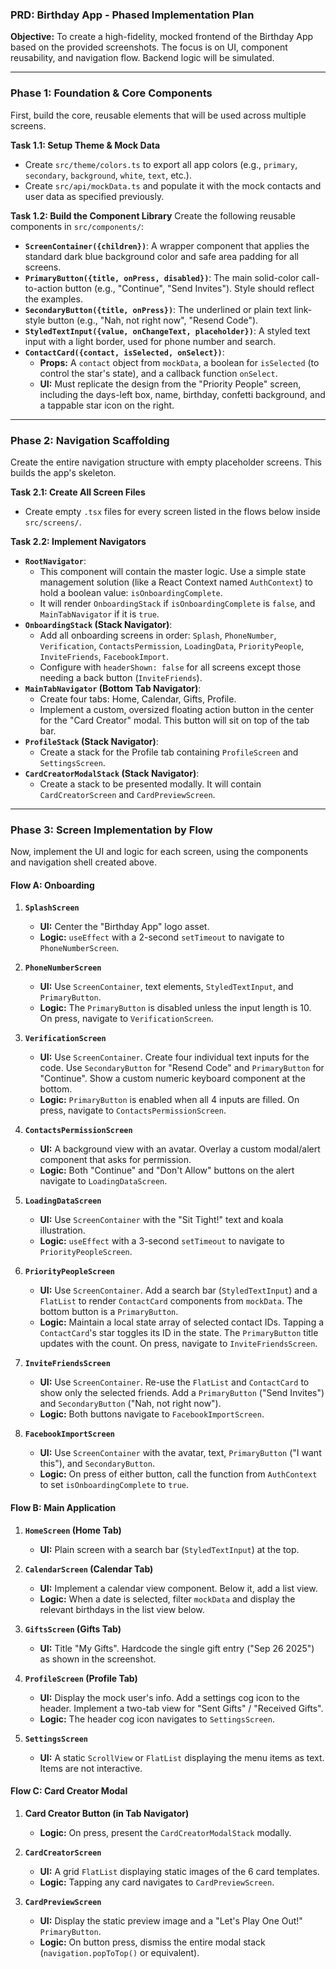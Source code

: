 ### **PRD: Birthday App - Phased Implementation Plan**

**Objective:** To create a high-fidelity, mocked frontend of the Birthday App based on the provided screenshots. The focus is on UI, component reusability, and navigation flow. Backend logic will be simulated.

---

### **Phase 1: Foundation & Core Components**

First, build the core, reusable elements that will be used across multiple screens.

**Task 1.1: Setup Theme & Mock Data**
*   Create `src/theme/colors.ts` to export all app colors (e.g., `primary`, `secondary`, `background`, `white`, `text`, etc.).
*   Create `src/api/mockData.ts` and populate it with the mock contacts and user data as specified previously.

**Task 1.2: Build the Component Library**
Create the following reusable components in `src/components/`:

*   **`ScreenContainer({children})`**: A wrapper component that applies the standard dark blue background color and safe area padding for all screens.
*   **`PrimaryButton({title, onPress, disabled})`**: The main solid-color call-to-action button (e.g., "Continue", "Send Invites"). Style should reflect the examples.
*   **`SecondaryButton({title, onPress})`**: The underlined or plain text link-style button (e.g., "Nah, not right now", "Resend Code").
*   **`StyledTextInput({value, onChangeText, placeholder})`**: A styled text input with a light border, used for phone number and search.
*   **`ContactCard({contact, isSelected, onSelect})`**:
    *   **Props:** A `contact` object from `mockData`, a boolean for `isSelected` (to control the star's state), and a callback function `onSelect`.
    *   **UI:** Must replicate the design from the "Priority People" screen, including the days-left box, name, birthday, confetti background, and a tappable star icon on the right.

---

### **Phase 2: Navigation Scaffolding**

Create the entire navigation structure with empty placeholder screens. This builds the app's skeleton.

**Task 2.1: Create All Screen Files**
*   Create empty `.tsx` files for every screen listed in the flows below inside `src/screens/`.

**Task 2.2: Implement Navigators**
*   **`RootNavigator`**:
    *   This component will contain the master logic. Use a simple state management solution (like a React Context named `AuthContext`) to hold a boolean value: `isOnboardingComplete`.
    *   It will render `OnboardingStack` if `isOnboardingComplete` is `false`, and `MainTabNavigator` if it is `true`.
*   **`OnboardingStack` (Stack Navigator)**:
    *   Add all onboarding screens in order: `Splash`, `PhoneNumber`, `Verification`, `ContactsPermission`, `LoadingData`, `PriorityPeople`, `InviteFriends`, `FacebookImport`.
    *   Configure with `headerShown: false` for all screens except those needing a back button (`InviteFriends`).
*   **`MainTabNavigator` (Bottom Tab Navigator)**:
    *   Create four tabs: Home, Calendar, Gifts, Profile.
    *   Implement a custom, oversized floating action button in the center for the "Card Creator" modal. This button will sit on top of the tab bar.
*   **`ProfileStack` (Stack Navigator)**:
    *   Create a stack for the Profile tab containing `ProfileScreen` and `SettingsScreen`.
*   **`CardCreatorModalStack` (Stack Navigator)**:
    *   Create a stack to be presented modally. It will contain `CardCreatorScreen` and `CardPreviewScreen`.

---

### **Phase 3: Screen Implementation by Flow**

Now, implement the UI and logic for each screen, using the components and navigation shell created above.

#### **Flow A: Onboarding**

1.  **`SplashScreen`**
    *   **UI:** Center the "Birthday App" logo asset.
    *   **Logic:** `useEffect` with a 2-second `setTimeout` to navigate to `PhoneNumberScreen`.

2.  **`PhoneNumberScreen`**
    *   **UI:** Use `ScreenContainer`, text elements, `StyledTextInput`, and `PrimaryButton`.
    *   **Logic:** The `PrimaryButton` is disabled unless the input length is 10. On press, navigate to `VerificationScreen`.

3.  **`VerificationScreen`**
    *   **UI:** Use `ScreenContainer`. Create four individual text inputs for the code. Use `SecondaryButton` for "Resend Code" and `PrimaryButton` for "Continue". Show a custom numeric keyboard component at the bottom.
    *   **Logic:** `PrimaryButton` is enabled when all 4 inputs are filled. On press, navigate to `ContactsPermissionScreen`.

4.  **`ContactsPermissionScreen`**
    *   **UI:** A background view with an avatar. Overlay a custom modal/alert component that asks for permission.
    *   **Logic:** Both "Continue" and "Don't Allow" buttons on the alert navigate to `LoadingDataScreen`.

5.  **`LoadingDataScreen`**
    *   **UI:** Use `ScreenContainer` with the "Sit Tight!" text and koala illustration.
    *   **Logic:** `useEffect` with a 3-second `setTimeout` to navigate to `PriorityPeopleScreen`.

6.  **`PriorityPeopleScreen`**
    *   **UI:** Use `ScreenContainer`. Add a search bar (`StyledTextInput`) and a `FlatList` to render `ContactCard` components from `mockData`. The bottom button is a `PrimaryButton`.
    *   **Logic:** Maintain a local state array of selected contact IDs. Tapping a `ContactCard`'s star toggles its ID in the state. The `PrimaryButton` title updates with the count. On press, navigate to `InviteFriendsScreen`.

7.  **`InviteFriendsScreen`**
    *   **UI:** Use `ScreenContainer`. Re-use the `FlatList` and `ContactCard` to show only the selected friends. Add a `PrimaryButton` ("Send Invites") and `SecondaryButton` ("Nah, not right now").
    *   **Logic:** Both buttons navigate to `FacebookImportScreen`.

8.  **`FacebookImportScreen`**
    *   **UI:** Use `ScreenContainer` with the avatar, text, `PrimaryButton` ("I want this"), and `SecondaryButton`.
    *   **Logic:** On press of either button, call the function from `AuthContext` to set `isOnboardingComplete` to `true`.

#### **Flow B: Main Application**

1.  **`HomeScreen` (Home Tab)**
    *   **UI:** Plain screen with a search bar (`StyledTextInput`) at the top.

2.  **`CalendarScreen` (Calendar Tab)**
    *   **UI:** Implement a calendar view component. Below it, add a list view.
    *   **Logic:** When a date is selected, filter `mockData` and display the relevant birthdays in the list view below.

3.  **`GiftsScreen` (Gifts Tab)**
    *   **UI:** Title "My Gifts". Hardcode the single gift entry ("Sep 26 2025") as shown in the screenshot.

4.  **`ProfileScreen` (Profile Tab)**
    *   **UI:** Display the mock user's info. Add a settings cog icon to the header. Implement a two-tab view for "Sent Gifts" / "Received Gifts".
    *   **Logic:** The header cog icon navigates to `SettingsScreen`.

5.  **`SettingsScreen`**
    *   **UI:** A static `ScrollView` or `FlatList` displaying the menu items as text. Items are not interactive.

#### **Flow C: Card Creator Modal**

1.  **Card Creator Button (in Tab Navigator)**
    *   **Logic:** On press, present the `CardCreatorModalStack` modally.

2.  **`CardCreatorScreen`**
    *   **UI:** A grid `FlatList` displaying static images of the 6 card templates.
    *   **Logic:** Tapping any card navigates to `CardPreviewScreen`.

3.  **`CardPreviewScreen`**
    *   **UI:** Display the static preview image and a "Let's Play One Out!" `PrimaryButton`.
    *   **Logic:** On button press, dismiss the entire modal stack (`navigation.popToTop()` or equivalent).
